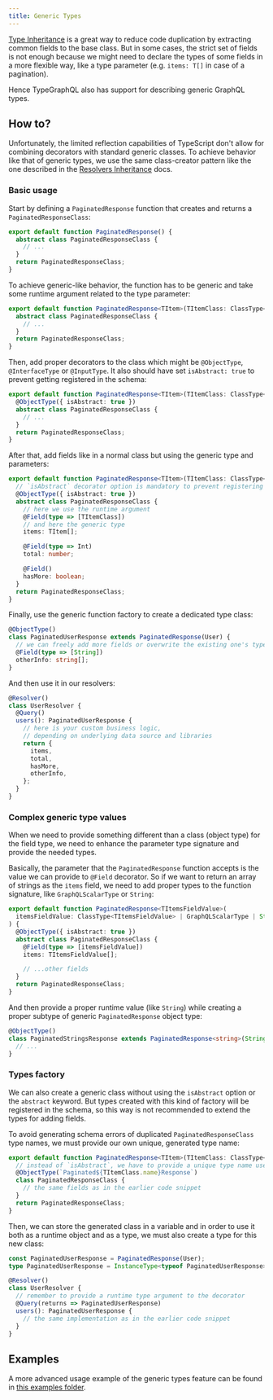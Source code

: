 ```yaml
---
title: Generic Types
---
```


[Type Inheritance](inheritance.md) is a great way to reduce code duplication by extracting common fields to the base class. But in some cases, the strict set of fields is not enough because we might need to declare the types of some fields in a more flexible way, like a type parameter (e.g. `items: T[]` in case of a pagination).

Hence TypeGraphQL also has support for describing generic GraphQL types.

## How to?

Unfortunately, the limited reflection capabilities of TypeScript don't allow for combining decorators with standard generic classes. To achieve behavior like that of generic types, we use the same class-creator pattern like the one described in the [Resolvers Inheritance](inheritance.md) docs.

### Basic usage

Start by defining a `PaginatedResponse` function that creates and returns a `PaginatedResponseClass`:

```typescript
export default function PaginatedResponse() {
  abstract class PaginatedResponseClass {
    // ...
  }
  return PaginatedResponseClass;
}
```

To achieve generic-like behavior, the function has to be generic and take some runtime argument related to the type parameter:

```typescript
export default function PaginatedResponse<TItem>(TItemClass: ClassType<TItem>) {
  abstract class PaginatedResponseClass {
    // ...
  }
  return PaginatedResponseClass;
}
```

Then, add proper decorators to the class which might be `@ObjectType`, `@InterfaceType` or `@InputType`.
It also should have set `isAbstract: true` to prevent getting registered in the schema:

```typescript
export default function PaginatedResponse<TItem>(TItemClass: ClassType<TItem>) {
  @ObjectType({ isAbstract: true })
  abstract class PaginatedResponseClass {
    // ...
  }
  return PaginatedResponseClass;
}
```

After that, add fields like in a normal class but using the generic type and parameters:

```typescript
export default function PaginatedResponse<TItem>(TItemClass: ClassType<TItem>) {
  // `isAbstract` decorator option is mandatory to prevent registering in schema
  @ObjectType({ isAbstract: true })
  abstract class PaginatedResponseClass {
    // here we use the runtime argument
    @Field(type => [TItemClass])
    // and here the generic type
    items: TItem[];

    @Field(type => Int)
    total: number;

    @Field()
    hasMore: boolean;
  }
  return PaginatedResponseClass;
}
```

Finally, use the generic function factory to create a dedicated type class:

```typescript
@ObjectType()
class PaginatedUserResponse extends PaginatedResponse(User) {
  // we can freely add more fields or overwrite the existing one's types
  @Field(type => [String])
  otherInfo: string[];
}
```

And then use it in our resolvers:

```typescript
@Resolver()
class UserResolver {
  @Query()
  users(): PaginatedUserResponse {
    // here is your custom business logic,
    // depending on underlying data source and libraries
    return {
      items,
      total,
      hasMore,
      otherInfo,
    };
  }
}
```

### Complex generic type values

When we need to provide something different than a class (object type) for the field type, we need to enhance the parameter type signature and provide the needed types.

Basically, the parameter that the `PaginatedResponse` function accepts is the value we can provide to `@Field` decorator.
So if we want to return an array of strings as the `items` field, we need to add proper types to the function signature, like `GraphQLScalarType` or `String`:

```typescript
export default function PaginatedResponse<TItemsFieldValue>(
  itemsFieldValue: ClassType<TItemsFieldValue> | GraphQLScalarType | String | Number | Boolean,
) {
  @ObjectType({ isAbstract: true })
  abstract class PaginatedResponseClass {
    @Field(type => [itemsFieldValue])
    items: TItemsFieldValue[];

    // ...other fields
  }
  return PaginatedResponseClass;
}
```

And then provide a proper runtime value (like `String`) while creating a proper subtype of generic `PaginatedResponse` object type:

```typescript
@ObjectType()
class PaginatedStringsResponse extends PaginatedResponse<string>(String) {
  // ...
}
```

### Types factory

We can also create a generic class without using the `isAbstract` option or the `abstract` keyword.
But types created with this kind of factory will be registered in the schema, so this way is not recommended to extend the types for adding fields.

To avoid generating schema errors of duplicated `PaginatedResponseClass` type names, we must provide our own unique, generated type name:

```typescript
export default function PaginatedResponse<TItem>(TItemClass: ClassType<TItem>) {
  // instead of `isAbstract`, we have to provide a unique type name used in schema
  @ObjectType(`Paginated${TItemClass.name}Response`)
  class PaginatedResponseClass {
    // the same fields as in the earlier code snippet
  }
  return PaginatedResponseClass;
}
```

Then, we can store the generated class in a variable and in order to use it both as a runtime object and as a type, we must also create a type for this new class:

```typescript
const PaginatedUserResponse = PaginatedResponse(User);
type PaginatedUserResponse = InstanceType<typeof PaginatedUserResponse>;

@Resolver()
class UserResolver {
  // remember to provide a runtime type argument to the decorator
  @Query(returns => PaginatedUserResponse)
  users(): PaginatedUserResponse {
    // the same implementation as in the earlier code snippet
  }
}
```

## Examples

A more advanced usage example of the generic types feature can be found in [this examples folder](https://github.com/MichalLytek/type-graphql/tree/master/examples/generic-types).
